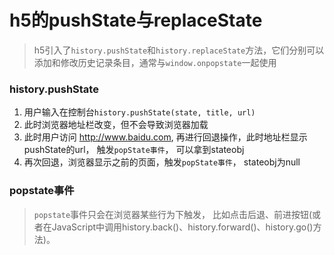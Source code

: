 # h5的pushState与replaceState

> h5引入了`history.pushState`和`history.replaceState`方法，它们分别可以添加和修改历史记录条目，通常与`window.onpopstate`一起使用

### history.pushState

  1. 用户输入在控制台`history.pushState(state, title, url)`
  2. 此时浏览器地址栏改变，但不会导致浏览器加载
  3. 此时用户访问 http://www.baidu.com, 再进行回退操作，此时地址栏显示pushState的url， 触发`popState事件`， 可以拿到stateobj
  4. 再次回退，浏览器显示之前的页面，触发`popState事件`， stateobj为null

### popstate事件

>`popstate`事件只会在浏览器某些行为下触发， 比如点击后退、前进按钮(或者在JavaScript中调用history.back()、history.forward()、history.go()方法)。

  